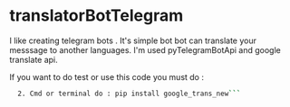 # translatorBotTelegram
I like creating telegram bots . It's simple bot bot can translate your messsage to another languages. I'm used pyTelegramBotApi and google translate api.

If you want to do test or use this code you must do :
```bash 1. Open your cmd or terminal in your pc and do this command :  pip install pyTelegramBotAPI
  2. Cmd or terminal do : pip install google_trans_new```
